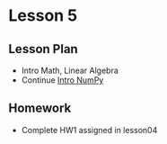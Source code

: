 # Lesson 5

## Lesson Plan

- Intro Math, Linear Algebra
- Continue [Intro NumPy][1]

[1]: ../notebooks/intro-numpy.ipynb

## Homework

- Complete HW1 assigned in lesson04